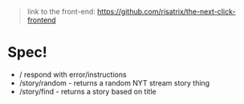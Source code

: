 > link to the front-end: https://github.com/risatrix/the-next-click-frontend

# Spec!

* / respond with error/instructions
* /story/random - returns a random NYT stream story thing
* /story/find - returns a story based on title
